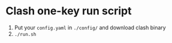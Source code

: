# Clash one-key run script

1. Put your `config.yaml` in `./config/` and download clash binary
2. `./run.sh`

